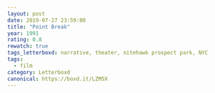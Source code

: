 ```yaml
---
layout: post 
date: 2019-07-27 23:59:00
title: "Point Break"
year: 1991
rating: 0.8
rewatch: true
tags_letterboxd: narrative, theater, nitehawk prospect park, NYC
tags:
  - film
category: Letterboxd
canonical: https://boxd.it/LZM5X
---
```


